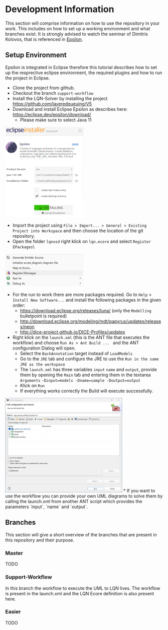 # Development Information

This section will comprise information on how to use the repository in your work.
This includes on how to set up a working environment and what branches exist.
It is strongly advised to watch the seminar of Dimitris Kolovos, that is referenced in [Epsilon](Epsilon.md).

## Setup Environment

Epsilon is integrated in Eclipse therefore this tutorial describes how to set up the resprective eclipse environment, 
the required plugins and how to run the project in Eclipse.

* Clone the project from github.
* Checkout the branch `support-workflow`
* Install the LQN-Solver by installing the project https://github.com/layeredqueuing/V5
* Download and install Eclipse Epsilon as describes here: https://eclipse.dev/epsilon/download/  
  * Please make sure to select Java 11

<img src="InstallEpsilon.png" alt="InstallEpsilon" width="250"/>  

* Import the project using `File > Import... > General > Existing Project into Workspace` and then choose the location of the git repository.
* Open the folder `lqnxsd` right klick on `lqn.ecore` and select `Register EPackages`\

<img src="RegisterEPackages.png" alt="RegisterEPackages" width="250"/>

* For the run to work there are more packages required. Go to `Help` > `Install New Software...` and install the following packages in the given order:
  * https://download.eclipse.org/releases/luna/ (only the `Modelling` bulletpoint is required)
  * http://download.eclipse.org/modeling/mdt/papyrus/updates/releases/neon
  * http://dice-project.github.io/DICE-Profiles/updates
* Right klick on the `launch.xml` (this is the ANT file that executes the workflow) and choose `Run As > Ant Build ... ` and the ANT configuration Dialog will open. 
  * Select the `BackAnnotation` target instead of `LoadModels` 
  * Go to the `JRE` tab and configure the JRE to use the `Run in the same JRE as the workspace`
  * The `launch.xml` has three variables `input` `name` and `output`, provide them by opening the `Main` tab and entering them in the textarea `Arguments` `-Dinput=models -Dname=sample -Doutput=output`
  * Klick on `Run`
  * If everything works correctly the Build will execute successfully.
<img src="AntConfigurationDialog.png" alt="AntConfigurationDialog" height="300"/>
* If you want to use the workflow you can provide your own UML diagrams to solve them by calling the launch.xml from another ANT script which provides the parameters `input`, `name` and `output`.

## Branches
This section will give a short overview of the branches that are present in this repository and their purpose.

### Master
TODO


### Support-Workflow
In this branch the workflow to execute the UML to LQN lives.
The workflow is present in the launch.xml and the LQN Ecore definition is also present here.

### Easier
TODO